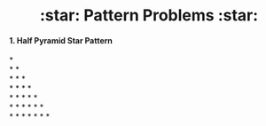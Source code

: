 <h1 align=center>:star: Pattern Problems :star:</h1>

#### 1. Half Pyramid Star Pattern
<p>
*<br>
* *<br>
* * *<br>
* * * *<br>
* * * * *<br>
* * * * * *<br>
* * * * * * *<br>
</p>
